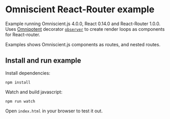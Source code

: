 # Omniscient React-Router example

Example running Omniscient.js 4.0.0, React 0.14.0 and React-Router 1.0.0.
Uses [Omnipotent](https://github.com/omniscientjs/omnipotent) decorator
[`observer`](https://github.com/omniscientjs/omnipotent#observerstructure--immstructstructure-fields--stringarraystring-component--component)
to create render loops as components for React-router.

Examples shows Omniscient.js components as routes, and nested routes.

## Install and run example

Install dependencies:

```
npm install
```

Watch and build javascript:

```
npm run watch
```

Open `index.html` in your browser to test it out.
